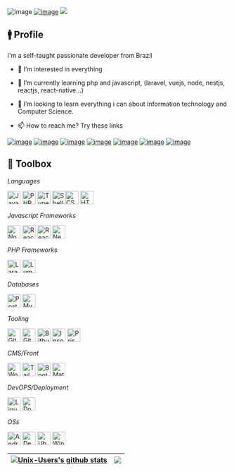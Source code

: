 ![image](https://img.shields.io/github/last-commit/Unix-User/Unix-User.svg)
<a href="https://linktr.ee/wevertonslima" target="_blank">![image](https://img.shields.io/badge/Ask%20me-anything-1abc9c.svg)</a>
![](https://komarev.com/ghpvc/?username=Unix-User)

## 🚹️ Profile

I'm a self-taught passionate developer from Brazil

- 💞️ I’m interested in everything
 
- 🌱 I’m currently learning php and javascript, (laravel, vuejs, node, nestjs, reactjs, react-native...)
 
- 👀 I’m looking to learn everything i can about Information technology and Computer Science.
 
- 📫 How to reach me? Try these links

<a href="https://linktr.ee/wevertonslima" target="_blank">![image](https://img.shields.io/badge/linktree-39E09B?style=for-the-badge&logo=linktree&logoColor=white)</a>
<a href="https://www.linkedin.com/in/wevertonslima/" target="_blank">![image](https://img.shields.io/badge/LinkedIn-0077B5?style=for-the-badge&logo=linkedin&logoColor=white)</a>
<a href="https://twitter.com/wevertonslima" target="_blank">![image](https://img.shields.io/badge/Twitter-1DA1F2?style=for-the-badge&logo=twitter&logoColor=white)</a>
<a href="https://t.me/wevertonslima" target="_blank">![image](https://img.shields.io/badge/Telegram-2CA5E0?style=for-the-badge&logo=telegram&logoColor=white)</a>
<a href="mailto:wevertonslima@gmail.com" target="_blank">![image](https://img.shields.io/badge/Gmail-D14836?style=for-the-badge&logo=gmail&logoColor=white)</a>
<a href="https://api.whatsapp.com/send?phone=5534988291040" target="_blank">![image](https://img.shields.io/badge/WhatsApp-25D366?style=for-the-badge&logo=whatsapp&logoColor=white)</a>
<a href="https://www.freelancer.com/u/wevertonslima" target="_blank">![image](https://img.shields.io/badge/Freelancer-29B2FE?style=for-the-badge&logo=Freelancer&logoColor=white)</a>

## 🧰 Toolbox

_Languages_

<img src="https://img.shields.io/badge/javascript-%23323330.svg?style=for-the-badge&logo=javascript&logoColor=%23F7DF1E" alt="JavaScript" height="30" /> <img src="https://img.shields.io/badge/PHP-777BB4?style=for-the-badge&logo=php&logoColor=white" alt="PHP" height="30"/> <img src="https://img.shields.io/badge/TypeScript-007ACC?style=for-the-badge&logo=typescript&logoColor=white" alt="Typescript" height="30"/> <img src="https://img.shields.io/badge/shell_script-%23121011.svg?style=for-the-badge&logo=gnu-bash&logoColor=white" alt="Shell Script" height="30" /><img src="https://img.shields.io/badge/CSS-239120?&style=for-the-badge&logo=css3&logoColor=white" alt="CSS" height="30"/> <img src="https://img.shields.io/badge/HTML-239120?style=for-the-badge&logo=html5&logoColor=white" alt="HTML" height="30"/>

_Javascript Frameworks_

<img src="https://img.shields.io/badge/Node.js-43853D?style=for-the-badge&logo=node.js&logoColor=white" alt="NodeJS" height="30" /> <img src="https://img.shields.io/badge/React-20232A?style=for-the-badge&logo=react&logoColor=61DAFB" alt="React" height="30"/> <img src="https://img.shields.io/badge/react_native-%2320232a.svg?style=for-the-badge&logo=react&logoColor=%2361DAFB" alt="React Native" height="30"/> <img src="https://img.shields.io/badge/nestjs-%23E0234E.svg?style=for-the-badge&logo=nestjs&logoColor=white" alt="NestJS" height="30"/>

_PHP Frameworks_

<img src="https://img.shields.io/badge/Laravel-%23FF2D20.svg?style=for-the-badge&logo=laravel&logoColor=white" alt="Laravel" height="30"> <img src="https://img.shields.io/badge/Lumen-%23f4645f.svg?style=for-the-badge&logo=lumen&logoColor=white" alt="Lumen" height="30">

_Databases_

<img src="https://img.shields.io/badge/PostgreSQL-316192?style=for-the-badge&logo=postgresql&logoColor=white" alt="PostgreSQL" height="30"/> <img src="https://img.shields.io/badge/MySQL-00000F?style=for-the-badge&logo=mysql&logoColor=white" alt="MySQL" height="30"/>

_Tooling_

<img src="https://img.shields.io/badge/GIT-E44C30?style=for-the-badge&logo=git&logoColor=white" alt="Git" height="30" /> <img src="https://img.shields.io/badge/GitHub-100000?style=for-the-badge&logo=github&logoColor=white" alt="Github" height="30" /> <img src="https://img.shields.io/badge/Bitbucket-0747a6?style=for-the-badge&logo=bitbucket&logoColor=white" alt="Bitbucket" height="30" /> <img src="https://img.shields.io/badge/Insomnia-black?style=for-the-badge&logo=insomnia&logoColor=5849BE" alt="Insomnia" height="30" /> <img src="https://img.shields.io/badge/Prisma-3982CE?style=for-the-badge&logo=Prisma&logoColor=white" alt="Prisma" height="30" />

_CMS/Front_

<img src="https://img.shields.io/badge/Wordpress-21759B?style=for-the-badge&logo=wordpress&logoColor=white" alt="Wordpress" height="30"/> <img src="https://img.shields.io/badge/Tailwind_CSS-38B2AC?style=for-the-badge&logo=tailwind-css&logoColor=white" alt="TailwindCSS" height="30"/> <img src="https://img.shields.io/badge/Bootstrap-563D7C?style=for-the-badge&logo=bootstrap&logoColor=white" alt="Bootstrap" height="30"/> <img src="https://img.shields.io/badge/Material--UI-0081CB?style=for-the-badge&logo=material-ui&logoColor=white" alt="Material UI" height="30"/>

_DevOPS/Deployment_

<img src="https://img.shields.io/badge/Linux-FCC624?style=for-the-badge&logo=linux&logoColor=black" alt="Linux" height="30"/> <img src="https://img.shields.io/badge/Docker-2496ED?style=for-the-badge&logo=docker&logoColor=white" alt="Docker" height="30"/>

_OSs_

<img src="https://img.shields.io/badge/Android-3DDC84?style=for-the-badge&logo=android&logoColor=white" alt="Android" height="30"/> <img src="https://img.shields.io/badge/Debian-A81D33?style=for-the-badge&logo=debian&logoColor=white" alt="Debian" height="30"/> <img src="https://img.shields.io/badge/Ubuntu-E95420?style=for-the-badge&logo=ubuntu&logoColor=white" alt="Ubuntu" height="30"/> <img src="https://img.shields.io/badge/Windows-0078D6?style=for-the-badge&logo=windows&logoColor=white" alt="Windows" height="30"/>

| <a href="#"><img align="center" src="https://github-readme-stats.vercel.app/api?username=Unix-User&show_icons=true&count_private=true=true&hide_border=true" alt="Unix-Users's github stats" /></a> | <a href="#"><img align="center" src="https://github-readme-stats.vercel.app/api/top-langs/?username=Unix-User&layout=compact&hide_border=true" /></a> |
| ------------- | ------------- |

<!---
Unix-User/Unix-User is a ✨ special ✨ repository because its `README.md` (this file) appears on your GitHub profile.
You can click the Preview link to take a look at your changes.
--->
